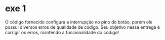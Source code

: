 # exe 1

O código fornecido configura a interrupção no pino do botão, porém ele possui diversos erros de qualidade de código. Seu objetivo nessa entrega é corrigir os erros, mantendo a funcionalidade do código! 